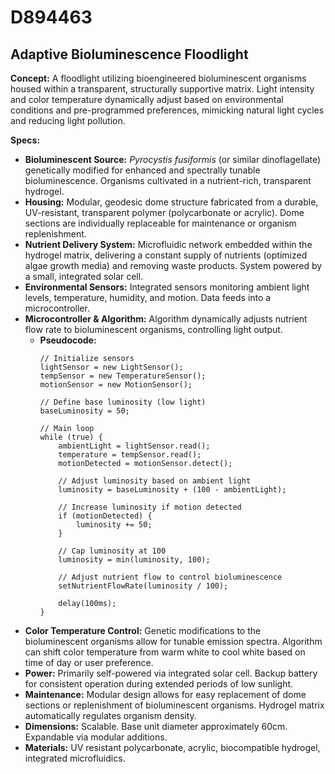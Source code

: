 # D894463

## Adaptive Bioluminescence Floodlight

**Concept:** A floodlight utilizing bioengineered bioluminescent organisms housed within a transparent, structurally supportive matrix. Light intensity and color temperature dynamically adjust based on environmental conditions and pre-programmed preferences, mimicking natural light cycles and reducing light pollution.

**Specs:**

*   **Bioluminescent Source:** *Pyrocystis fusiformis* (or similar dinoflagellate) genetically modified for enhanced and spectrally tunable bioluminescence. Organisms cultivated in a nutrient-rich, transparent hydrogel.
*   **Housing:**  Modular, geodesic dome structure fabricated from a durable, UV-resistant, transparent polymer (polycarbonate or acrylic).  Dome sections are individually replaceable for maintenance or organism replenishment.
*   **Nutrient Delivery System:** Microfluidic network embedded within the hydrogel matrix, delivering a constant supply of nutrients (optimized algae growth media) and removing waste products. System powered by a small, integrated solar cell.
*   **Environmental Sensors:** Integrated sensors monitoring ambient light levels, temperature, humidity, and motion. Data feeds into a microcontroller.
*   **Microcontroller & Algorithm:**  Algorithm dynamically adjusts nutrient flow rate to bioluminescent organisms, controlling light output. 
    *   **Pseudocode:**
        ```
        // Initialize sensors
        lightSensor = new LightSensor();
        tempSensor = new TemperatureSensor();
        motionSensor = new MotionSensor();

        // Define base luminosity (low light)
        baseLuminosity = 50; 

        // Main loop
        while (true) {
            ambientLight = lightSensor.read();
            temperature = tempSensor.read();
            motionDetected = motionSensor.detect();

            // Adjust luminosity based on ambient light
            luminosity = baseLuminosity + (100 - ambientLight); 

            // Increase luminosity if motion detected
            if (motionDetected) {
                luminosity += 50;
            }

            // Cap luminosity at 100
            luminosity = min(luminosity, 100);

            // Adjust nutrient flow to control bioluminescence
            setNutrientFlowRate(luminosity / 100);

            delay(100ms);
        }
        ```
*   **Color Temperature Control:** Genetic modifications to the bioluminescent organisms allow for tunable emission spectra.  Algorithm can shift color temperature from warm white to cool white based on time of day or user preference.
*   **Power:** Primarily self-powered via integrated solar cell. Backup battery for consistent operation during extended periods of low sunlight.
*   **Maintenance:** Modular design allows for easy replacement of dome sections or replenishment of bioluminescent organisms. Hydrogel matrix automatically regulates organism density.
* **Dimensions:** Scalable. Base unit diameter approximately 60cm. Expandable via modular additions.
* **Materials:** UV resistant polycarbonate, acrylic, biocompatible hydrogel, integrated microfluidics.